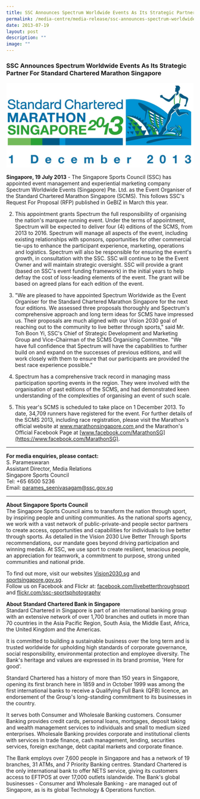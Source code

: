 ```yaml
---
title: SSC Announces Spectrum Worldwide Events As Its Strategic Partner
permalink: /media-centre/media-release/ssc-announces-spectrum-worldwide-events/
date: 2013-07-19
layout: post
description: ""
image: ""
---
```

### **SSC Announces Spectrum Worldwide Events As Its Strategic Partner For Standard Chartered Marathon Singapore**
![](/images/Media%20Centre/Media%20Release/2013/July/Standard%20Chartered%20Marathon%20Singapore%202013%20Logo.jpeg)

**Singapore, 19 July 2013** - The Singapore Sports Council (SSC) has appointed event management and experiential marketing company Spectrum Worldwide Events (Singapore) Pte. Ltd. as the Event Organiser of the Standard Chartered Marathon Singapore (SCMS). This follows SSC's Request For Proposal (RFP) published in GeBIZ in March this year.

2. This appointment grants Spectrum the full responsibility of organising the nation's marquee running event. Under the terms of appointment, Spectrum will be expected to deliver four (4) editions of the SCMS, from 2013 to 2016. Spectrum will manage all aspects of the event, including existing relationships with sponsors, opportunities for other commercial tie-ups to enhance the participant experience, marketing, operations and logistics. Spectrum will also be responsible for ensuring the event's growth, in consultation with the SSC. SSC will continue to be the Event Owner and will maintain strategic oversight. SSC will provide a grant (based on SSC's event funding framework) in the initial years to help defray the cost of loss-leading elements of the event. The grant will be based on agreed plans for each edition of the event.

3.  "We are pleased to have appointed Spectrum Worldwide as the Event Organiser for the Standard Chartered Marathon Singapore for the next four editions. We assessed three proposals thoroughly and Spectrum's comprehensive approach and long term ideas for SCMS have impressed us. Their proposals are much aligned with our Vision 2030 goal of reaching out to the community to live better through sports," said Mr. Toh Boon Yi, SSC's Chief of Strategic Development and Marketing Group and Vice-Chairman of the SCMS Organising Committee. "We have full confidence that Spectrum will have the capabilities to further build on and expand on the successes of previous editions, and will work closely with them to ensure that our participants are provided the best race experience possible."

4. Spectrum has a comprehensive track record in managing mass participation sporting events in the region. They were involved with the organisation of past editions of the SCMS, and had demonstrated keen understanding of the complexities of organising an event of such scale.

5. This year's SCMS is scheduled to take place on 1 December 2013. To date, 34,709 runners have registered for the event. For further details of the SCMS 2013, including race registration, please visit the Marathon's official website at [www.marathonsingapore.com ](https://www.marathonsingapore.com )and the Marathon's Official Facebook Page at [www.facebook.com/MarathonSG](https://www.facebook.com/MarathonSG).

---

**For media enquiries, please contact:**<br>
S. Parameswaran
<br>Assistant Director, Media Relations
<br>Singapore Sports Council
<br>Tel: +65 6500 5236
<br>Email: [parames_seenivasagam@ssc.gov.sg](mailto:parames_seenivasagam@ssc.gov.sg)

---

**About Singapore Sports Council**<br>
The Singapore Sports Council aims to transform the nation through sport, by inspiring people and uniting communities. As the national sports agency, we work with a vast network of public-private-and people sector partners to create access, opportunities and capabilities for individuals to live better through sports. As detailed in the Vision 2030 Live Better Through Sports recommendations, our mandate goes beyond driving participation and winning medals. At SSC, we use sport to create resilient, tenacious people, an appreciation for teamwork, a commitment to purpose, strong united communities and national pride.

To find out more, visit our websites [Vision2030.sg](/about-us/vision-2030/) and [sportsingapore.gov.sg](https://www.sportsingapore.gov.sg). <br>Follow us on Facebook and Flickr at: [facebook.com/livebetterthroughsport](https://www.facebook.com/livebetterthroughsport) and [flickr.com/ssc-sportsphotography](https://wwww.flickr.com/ssc-sportsphotography)

**About Standard Chartered Bank in Singapore**<br>
Standard Chartered in Singapore is part of an international banking group with an extensive network of over 1,700 branches and outlets in more than 70 countries in the Asia Pacific Region, South Asia, the Middle East, Africa, the United Kingdom and the Americas.

It is committed to building a sustainable business over the long term and is trusted worldwide for upholding high standards of corporate governance, social responsibility, environmental protection and employee diversity. The Bank's heritage and values are expressed in its brand promise, 'Here for good'.

Standard Chartered has a history of more than 150 years in Singapore, opening its first branch here in 1859 and in October 1999 was among the first international banks to receive a Qualifying Full Bank (QFB) licence, an endorsement of the Group's long-standing commitment to its businesses in the country.

It serves both Consumer and Wholesale Banking customers. Consumer Banking provides credit cards, personal loans, mortgages, deposit taking and wealth management services to individuals and small to medium sized enterprises. Wholesale Banking provides corporate and institutional clients with services in trade finance, cash management, lending, securities services, foreign exchange, debt capital markets and corporate finance.

The Bank employs over 7,600 people in Singapore and has a network of 19 branches, 31 ATMs, and 7 Priority Banking centres. Standard Chartered is the only international bank to offer NETS service, giving its customers access to EFTPOS at over 17,000 outlets islandwide. The Bank's global businesses - Consumer and Wholesale Banking - are managed out of Singapore, as is its global Technology & Operations function.